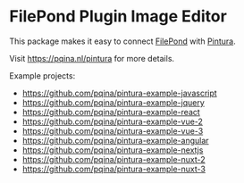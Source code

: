 # FilePond Plugin Image Editor

This package makes it easy to connect [FilePond](https://pqina.nl/filepond) with [Pintura](https://pqina.nl/pintura).

Visit https://pqina.nl/pintura for more details.

Example projects:

-   https://github.com/pqina/pintura-example-javascript
-   https://github.com/pqina/pintura-example-jquery
-   https://github.com/pqina/pintura-example-react
-   https://github.com/pqina/pintura-example-vue-2
-   https://github.com/pqina/pintura-example-vue-3
-   https://github.com/pqina/pintura-example-angular
-   https://github.com/pqina/pintura-example-nextjs
-   https://github.com/pqina/pintura-example-nuxt-2
-   https://github.com/pqina/pintura-example-nuxt-3
